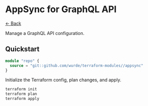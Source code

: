 # AppSync for GraphQL API

[<- Back](../README.md)

Manage a GraphQL API configuration.

## Quickstart

```terraform
module "repo" {
  source = "git::github.com/wurde/terraform-modules//appsync"
}
```

Initialize the Terraform config, plan changes, and apply.

```bash
terraform init
terraform plan
terraform apply
```
